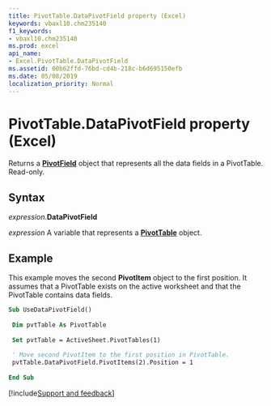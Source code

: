 ```yaml
---
title: PivotTable.DataPivotField property (Excel)
keywords: vbaxl10.chm235140
f1_keywords:
- vbaxl10.chm235140
ms.prod: excel
api_name:
- Excel.PivotTable.DataPivotField
ms.assetid: 00b62ffd-76bd-cd4b-218c-b6d695150efb
ms.date: 05/08/2019
localization_priority: Normal
---
```



# PivotTable.DataPivotField property (Excel)

Returns a **[PivotField](Excel.PivotField.md)** object that represents all the data fields in a PivotTable. Read-only.


## Syntax

_expression_.**DataPivotField**

_expression_ A variable that represents a **[PivotTable](Excel.PivotTable.md)** object.


## Example

This example moves the second **PivotItem** object to the first position. It assumes that a PivotTable exists on the active worksheet and that the PivotTable contains data fields.

```vb
Sub UseDataPivotField() 
 
 Dim pvtTable As PivotTable 
 
 Set pvtTable = ActiveSheet.PivotTables(1) 
 
 ' Move second PivotItem to the first position in PivotTable. 
 pvtTable.DataPivotField.PivotItems(2).Position = 1 
 
End Sub
```




[!include[Support and feedback](~/includes/feedback-boilerplate.md)]
